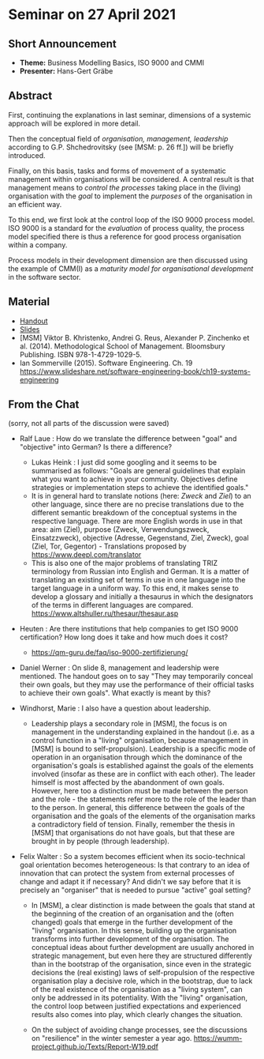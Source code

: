 # Seminar on 27 April 2021

## Short Announcement

* __Theme:__  Business Modelling Basics, ISO 9000 and CMMI
* __Presenter:__ Hans-Gert Gräbe

## Abstract

First, continuing the explanations in last seminar, dimensions of a systemic
approach will be explored in more detail.

Then the conceptual field of _organisation, management, leadership_ according
to G.P. Shchedrovitsky (see [MSM: p. 26 ff.]) will be briefly introduced.

Finally, on this basis, tasks and forms of movement of a systematic management
within organisations will be considered. A central result is that management
means to _control the processes_ taking place in the (living) organisation
with the _goal_ to implement the _purposes_ of the organisation in an
efficient way.

To this end, we first look at the control loop of the ISO 9000 process model.
ISO 9000 is a standard for the _evaluation_ of process quality, the process
model specified there is thus a reference for good process organisation within
a company.

Process models in their development dimension are then discussed using the
example of CMM(I) as a _maturity model for organisational development_ in the
software sector.

## Material

* [Handout](Handout.pdf) 
* [Slides](Slides.pdf) 
* [MSM] Viktor B. Khristenko, Andrei G. Reus, Alexander P. Zinchenko et al. (2014).
  Methodological School of Management. Bloomsbury Publishing.  ISBN
  978-1-4729-1029-5.
* Ian Sommerville (2015). Software Engineering. Ch. 19
  <https://www.slideshare.net/software-engineering-book/ch19-systems-engineering>

## From the Chat

(sorry, not all parts of the discussion were saved)

- Ralf Laue : How do we translate the difference between "goal" and
  "objective" into German? Is there a difference?
  - Lukas Heink : I just did some googling and it seems to be summarised as
    follows: "Goals are general guidelines that explain what you want to
    achieve in your community.  Objectives define strategies or implementation
    steps to achieve the identified goals."
  - It is in general hard to translate notions (here: _Zweck_ and _Ziel_) to
    an other language, since there are no precise translations due to the
    different semantic breakdown of the conceptual systems in the respective
    language.  There are more English words in use in that area: aim (Ziel),
    purpose (Zweck, Verwendungszweck, Einsatzzweck), objective (Adresse,
    Gegenstand, Ziel, Zweck), goal (Ziel, Tor, Gegentor) - Translations
    proposed by <https://www.deepl.com/translator>
  - This is also one of the major problems of translating TRIZ terminology
    from Russian into English and German.  It is a matter of translating an
    existing set of terms in use in one language into the target language in a
    uniform way. To this end, it makes sense to develop a glossary and
    initially a thesaurus in which the designators of the terms in different
    languages are compared.  <https://www.altshuller.ru/thesaur/thesaur.asp>

- Heuten : Are there institutions that help companies to get ISO 9000
  certification? How long does it take and how much does it cost?
  - <https://qm-guru.de/faq/iso-9000-zertifizierung/>

- Daniel Werner : On slide 8, management and leadership were mentioned. The
  handout goes on to say "They may temporarily conceal their own goals, but
  they may use the performance of their official tasks to achieve their own
  goals". What exactly is meant by this?
- Windhorst, Marie : I also have a question about leadership.


  - Leadership plays a secondary role in [MSM], the focus is on management in
    the understanding explained in the handout (i.e. as a control function in
    a "living" organisation, because management in [MSM] is bound to
    self-propulsion). Leadership is a specific mode of operation in an
    organisation through which the dominance of the organisation's goals is
    established against the goals of the elements involved (insofar as these
    are in conflict with each other).  The leader himself is most affected by
    the abandonment of own goals. However, here too a distinction must be made
    between the person and the role - the statements refer more to the role of
    the leader than to the person. In general, this difference between the
    goals of the organisation and the goals of the elements of the
    organisation marks a contradictory field of tension. Finally, remember the
    thesis in [MSM] that organisations do not have goals, but that these are
    brought in by people (through leadership).

- Felix Walter : So a system becomes efficient when its socio-technical goal
  orientation becomes heterogeneous: Is that contrary to an idea of innovation
  that can protect the system from external processes of change and adapt it
  if necessary? And didn't we say before that it is precisely an "organiser"
  that is needed to pursue "active" goal setting?

  - In [MSM], a clear distinction is made between the goals that stand at the
    beginning of the creation of an organisation and the (often changed) goals
    that emerge in the further development of the "living" organisation.  In
    this sense, building up the organisation transforms into further
    development of the organisation. The conceptual ideas about further
    development are usually anchored in strategic management, but even here
    they are structured differently than in the bootstrap of the organisation,
    since even in the strategic decisions the (real existing) laws of
    self-propulsion of the respective organisation play a decisive role, which
    in the bootstrap, due to lack of the real existence of the organisation as
    a "living system", can only be addressed in its potentiality. With the
    "living" organisation, the control loop between justified expectations
    and experienced results also comes into play, which clearly changes the
    situation.

  - On the subject of avoiding change processes, see the discussions on
    "resilience" in the winter semester a year ago.
    <https://wumm-project.github.io/Texts/Report-W19.pdf>
